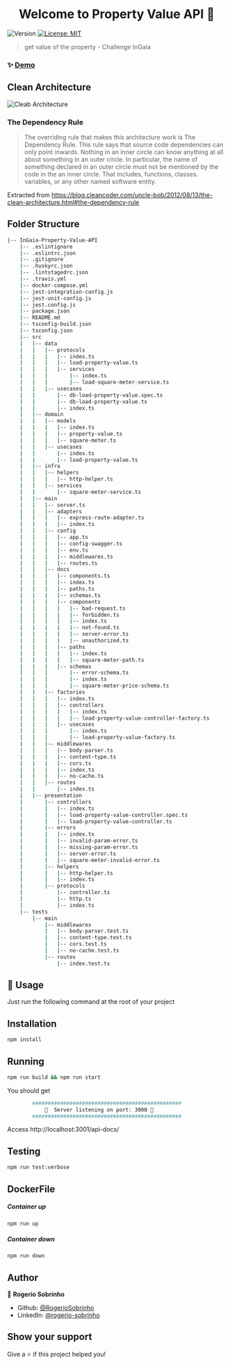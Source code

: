 <h1 align="center">Welcome to Property Value API 👋</h1>
<p>
  <img alt="Version" src="https://img.shields.io/badge/version-1.0.0-blue.svg?cacheSeconds=2592000" />
  <a href="#" target="_blank">
    <img alt="License: MIT" src="https://img.shields.io/badge/license-MIT-yellow.svg" />
  </a>
</p>

> get value of the property - Challenge InGaia

### ✨ [Demo](https://ingaia-property-value-api.herokuapp.com/api-docs/)

## Clean Architecture

![Cleab Architecture](https://blog.cleancoder.com/uncle-bob/images/2012-08-13-the-clean-architecture/CleanArchitecture.jpg)

### The Dependency Rule

>The overriding rule that makes this architecture work is The Dependency Rule. This rule says that source code dependencies can only point inwards. Nothing in an inner circle can know anything at all about something in an outer circle. In particular, the name of something declared in an outer circle must not be mentioned by the code in the an inner circle. That includes, functions, classes. variables, or any other named software entity.

Extracted from https://blog.cleancoder.com/uncle-bob/2012/08/13/the-clean-architecture.html#the-dependency-rule


## Folder Structure

```sh
|-- InGaia-Property-Value-API
    |-- .eslintignore
    |-- .eslintrc.json
    |-- .gitignore
    |-- .huskyrc.json
    |-- .lintstagedrc.json
    |-- .travis.yml
    |-- docker-compose.yml
    |-- jest-integration-config.js
    |-- jest-unit-config.js
    |-- jest.config.js
    |-- package.json
    |-- README.md
    |-- tsconfig-build.json
    |-- tsconfig.json
    |-- src
    |   |-- data
    |   |   |-- protocols
    |   |   |   |-- index.ts
    |   |   |   |-- load-property-value.ts
    |   |   |   |-- services
    |   |   |       |-- index.ts
    |   |   |       |-- load-square-meter-service.ts
    |   |   |-- usecases
    |   |       |-- db-load-property-value.spec.ts
    |   |       |-- db-load-property-value.ts
    |   |       |-- index.ts
    |   |-- domain
    |   |   |-- models
    |   |   |   |-- index.ts
    |   |   |   |-- property-value.ts
    |   |   |   |-- square-meter.ts
    |   |   |-- usecases
    |   |       |-- index.ts
    |   |       |-- load-property-value.ts
    |   |-- infra
    |   |   |-- helpers
    |   |   |   |-- http-helper.ts
    |   |   |-- services
    |   |       |-- square-meter-service.ts
    |   |-- main
    |   |   |-- server.ts
    |   |   |-- adapters
    |   |   |   |-- express-route-adapter.ts
    |   |   |   |-- index.ts
    |   |   |-- config
    |   |   |   |-- app.ts
    |   |   |   |-- config-swagger.ts
    |   |   |   |-- env.ts
    |   |   |   |-- middlewares.ts
    |   |   |   |-- routes.ts
    |   |   |-- docs
    |   |   |   |-- components.ts
    |   |   |   |-- index.ts
    |   |   |   |-- paths.ts
    |   |   |   |-- schemas.ts
    |   |   |   |-- components
    |   |   |   |   |-- bad-request.ts
    |   |   |   |   |-- forbidden.ts
    |   |   |   |   |-- index.ts
    |   |   |   |   |-- not-found.ts
    |   |   |   |   |-- server-error.ts
    |   |   |   |   |-- unauthorized.ts
    |   |   |   |-- paths
    |   |   |   |   |-- index.ts
    |   |   |   |   |-- square-meter-path.ts
    |   |   |   |-- schemas
    |   |   |       |-- error-schema.ts
    |   |   |       |-- index.ts
    |   |   |       |-- square-meter-price-schema.ts
    |   |   |-- factories
    |   |   |   |-- index.ts
    |   |   |   |-- controllers
    |   |   |   |   |-- index.ts
    |   |   |   |   |-- load-property-value-controller-factory.ts
    |   |   |   |-- usecases
    |   |   |       |-- index.ts
    |   |   |       |-- load-property-value-factory.ts
    |   |   |-- middlewares
    |   |   |   |-- body-parser.ts
    |   |   |   |-- content-type.ts
    |   |   |   |-- cors.ts
    |   |   |   |-- index.ts
    |   |   |   |-- no-cache.ts
    |   |   |-- routes
    |   |       |-- index.ts
    |   |-- presentation
    |       |-- controllers
    |       |   |-- index.ts
    |       |   |-- load-property-value-controller.spec.ts
    |       |   |-- load-property-value-controller.ts
    |       |-- errors
    |       |   |-- index.ts
    |       |   |-- invalid-param-error.ts
    |       |   |-- missing-param-error.ts
    |       |   |-- server-error.ts
    |       |   |-- square-meter-invalid-error.ts
    |       |-- helpers
    |       |   |-- http-helper.ts
    |       |   |-- index.ts
    |       |-- protocols
    |           |-- controller.ts
    |           |-- http.ts
    |           |-- index.ts
    |-- tests
        |-- main
            |-- middlewares
            |   |-- body-parser.test.ts
            |   |-- content-type.test.ts
            |   |-- cors.test.ts
            |   |-- no-cache.test.ts
            |-- routes
                |-- index.test.ts
```


## 🚀 Usage

Just run the following command at the root of your project

## Installation

```sh
npm install
```

## Running

```sh
npm run build && npm run start
```

You should get

```sh
        ################################################
            🏁  Server listening on port: 3000 🏁
        ################################################
```

Access http://localhost:3001/api-docs/

## Testing

```sh
npm run test:verbose
```

## DockerFile

##### Container up

```sh
npm run up
```
##### Container down

```sh
npm run down
```

## Author

👤 **Rogerio Sobrinho**

* Github: [@RogerioSobrinho](https://github.com/RogerioSobrinho)
* LinkedIn: [@rogerio-sobrinho](https://linkedin.com/in/rogerio-sobrinho)

## Show your support

Give a ⭐️ if this project helped you!
